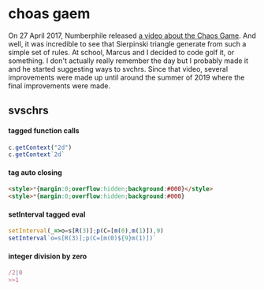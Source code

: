 # choas gaem

On 27 April 2017, Numberphile released
[a video about the Chaos Game](https://www.youtube.com/watch?v=kbKtFN71Lfs).
And well, it was incredible to see that Sierpinski triangle generate from such a
simple set of rules. At school, Marcus and I decided to code golf it, or something.
I don't actually really remember the day but I probably made it and he started
suggesting ways to svchrs. Since that video, several improvements were made up
until around the summer of 2019 where the final improvements were made.


## svschrs

#### tagged function calls

```js
c.getContext("2d")
c.getContext`2d`
```

#### tag auto closing

```html
<style>*{margin:0;overflow:hidden;background:#000}</style>
<style>*{margin:0;overflow:hidden;background:#000}
```

#### setInterval tagged eval

```js
setInterval(_=>o=s[R(3)];p(C=[m(0),m(1)]),9)
setInterval`o=s[R(3)];p(C=[m(0)${9}m(1)])`
```

#### integer division by zero

```js
/2|0
>>1
```
